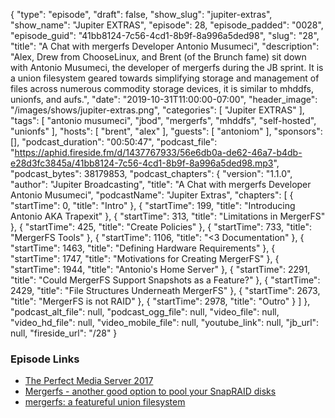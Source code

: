 {
  "type": "episode",
  "draft": false,
  "show_slug": "jupiter-extras",
  "show_name": "Jupiter EXTRAS",
  "episode": 28,
  "episode_padded": "0028",
  "episode_guid": "41bb8124-7c56-4cd1-8b9f-8a996a5ded98",
  "slug": "28",
  "title": "A Chat with mergerfs Developer Antonio Musumeci",
  "description": "Alex, Drew from ChooseLinux, and Brent (of the Brunch fame) sit down with Antonio Musumeci, the developer of mergerfs during the JB sprint. It is a union filesystem geared towards simplifying storage and management of files across numerous commodity storage devices, it is similar to mhddfs, unionfs, and aufs.",
  "date": "2019-10-31T11:00:00-07:00",
  "header_image": "/images/shows/jupiter-extras.png",
  "categories": [
    "Jupiter EXTRAS"
  ],
  "tags": [
    "antonio musumeci",
    "jbod",
    "mergerfs",
    "mhddfs",
    "self-hosted",
    "unionfs"
  ],
  "hosts": [
    "brent",
    "alex"
  ],
  "guests": [
    "antoniom"
  ],
  "sponsors": [],
  "podcast_duration": "00:50:47",
  "podcast_file": "https://aphid.fireside.fm/d/1437767933/56e6db0a-de62-46a7-b4db-e28d3fc3845a/41bb8124-7c56-4cd1-8b9f-8a996a5ded98.mp3",
  "podcast_bytes": 38179853,
  "podcast_chapters": {
    "version": "1.1.0",
    "author": "Jupiter Broadcasting",
    "title": "A Chat with mergerfs Developer Antonio Musumeci",
    "podcastName": "Jupiter Extras",
    "chapters": [
      {
        "startTime": 0,
        "title": "Intro"
      },
      {
        "startTime": 199,
        "title": "Introducing Antonio AKA Trapexit"
      },
      {
        "startTime": 313,
        "title": "Limitations in MergerFS"
      },
      {
        "startTime": 425,
        "title": "Create Policies"
      },
      {
        "startTime": 733,
        "title": "MergerFS Tools"
      },
      {
        "startTime": 1106,
        "title": "<3 Documentation"
      },
      {
        "startTime": 1463,
        "title": "Defining Hardware Requirements"
      },
      {
        "startTime": 1747,
        "title": "Motivations for Creating MergerFS"
      },
      {
        "startTime": 1944,
        "title": "Antonio's Home Server"
      },
      {
        "startTime": 2291,
        "title": "Could MergerFS Support Snapshots as a Feature?"
      },
      {
        "startTime": 2429,
        "title": "File Structures Underneath MergerFS"
      },
      {
        "startTime": 2673,
        "title": "MergerFS is not RAID"
      },
      {
        "startTime": 2978,
        "title": "Outro"
      }
    ]
  },
  "podcast_alt_file": null,
  "podcast_ogg_file": null,
  "video_file": null,
  "video_hd_file": null,
  "video_mobile_file": null,
  "youtube_link": null,
  "jb_url": null,
  "fireside_url": "/28"
}


### Episode Links

  * [The Perfect Media Server 2017](https://blog.linuxserver.io/2017/06/24/the-perfect-media-server-2017/ "The Perfect Media Server 2017")
  * [Mergerfs - another good option to pool your SnapRAID disks](https://zackreed.me/mergerfs-another-good-option-to-pool-your-snapraid-disks/ "Mergerfs - another good option to pool your SnapRAID disks")
  * [mergerfs: a featureful union filesystem](https://github.com/trapexit/mergerfs "mergerfs: a featureful union filesystem")


